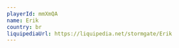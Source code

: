 ```yaml
---
playerId: mmXmQA
name: Erik
country: br
liquipediaUrl: https://liquipedia.net/stormgate/Erik
---
```

